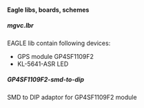 #### Eagle libs, boards, schemes

##### mgvc.lbr
EAGLE lib contain following devices:
- GPS module GP4SF1109F2
- KL-5641-ASR LED

##### GP4SF1109F2-smd-to-dip
SMD to DIP adaptor for GP4SF1109F2 module